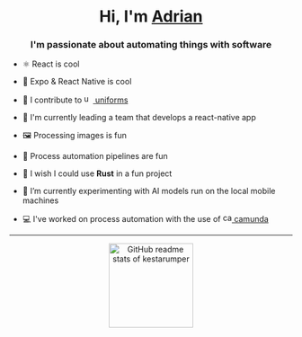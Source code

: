 <h1 align="center"> Hi, I'm <a href="https://github.com/kestarumper/">Adrian</a></h1>

<h3 align="center">I'm passionate about automating things with software</h3>

- ⚛️ React is cool

- 📱 Expo & React Native is cool

- 💾 I contribute to <a href="https://uniforms.tools/"><img src="https://github.com/vazco/uniforms/raw/master/uniforms.svg" alt="uniforms" width="16" height="16" /> uniforms</a>

- 🎢 I'm currently leading a team that develops a react-native app

- 🖼️ Processing images is fun

- 🔀 Process automation pipelines are fun

- 🦀 I wish I could use **Rust** in a fun project

- 🌱 I’m currently experimenting with AI models run on the local mobile machines

- 💻 I've worked on process automation with the use of <a href="https://camunda.com/"><img src="https://camunda.com/wp-content/uploads/2020/06/favicon.png" alt="camunda" width="16" height="16" /> camunda</a>

<!-- 
### Technologies I ❤️ and use
<p>
<img alt="JavaScript" src="https://img.shields.io/badge/Python-3776AB?style=for-the-badge&logo=javascript&logoColor=white&color=">
<img alt="TypeScript" src="https://img.shields.io/badge/Typescript-3776AB?style=for-the-badge&logo=typescript&logoColor=white">
<img alt="Python" src="https://img.shields.io/badge/Python-3776AB?style=for-the-badge&logo=python&logoColor=white">
</p>
-->

  
<hr />
<p align="center">
  <img height="150" src="https://github-readme-stats.vercel.app/api?username=kestarumper&theme=react&show_icons=true&include_all_commits=true" alt="GitHub readme stats of kestarumper" />
<!--   <img height="150" src="https://github-readme-stats.vercel.app/api/top-langs/?username=kestarumper&theme=react&layout=compact&hide=Jupyter Notebook,TeX,makefile,HTML" alt="Top languages of kestarumper" /> -->
</p>
